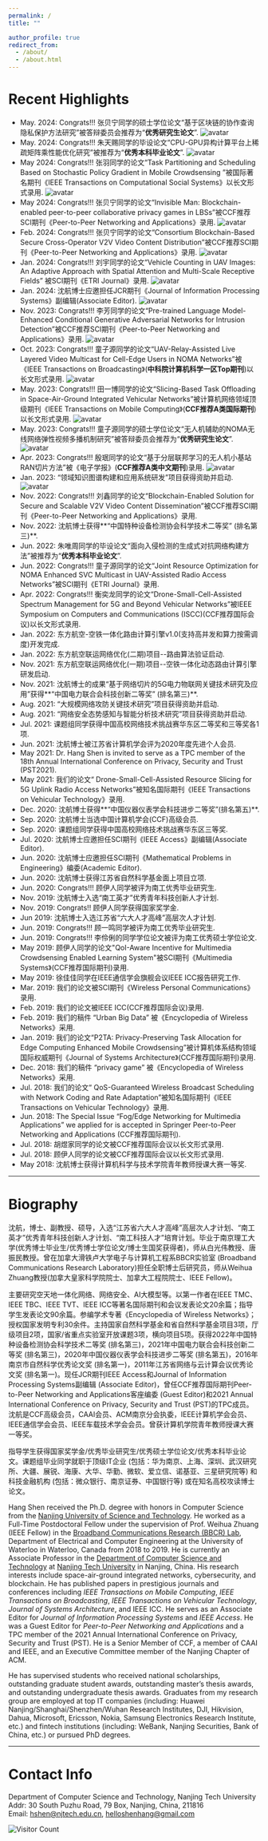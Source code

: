 ```yaml
---
permalink: /
title: ""

author_profile: true
redirect_from: 
  - /about/
  - /about.html
---
```


# Recent Highlights
- May. 2024:  Congrats!!! 张贝宁同学的硕士学位论文“基于区块链的协作查询隐私保护方法研究”被答辩委员会推荐为“**优秀研究生论文**”. ![avatar](https://shen-hang.github.io//images/new.jpg)
- May. 2024:  Congrats!!! 朱天赐同学的毕设论文“CPU-GPU异构计算平台上稀疏矩阵乘性能优化研究”被推荐为“**优秀本科毕业论文**”. ![avatar](https://shen-hang.github.io//images/new.jpg)
- May 2024:  Congrats!!!  张羽同学的论文“Task Partitioning and Scheduling Based on Stochastic Policy Gradient in Mobile Crowdsensing ”被国际著名期刊《IEEE Transactions on Computational Social Systems》以长文形式录用. ![avatar](https://shen-hang.github.io//images/new.jpg)
- May 2024:  Congrats!!! 张贝宁同学的论文“Invisible Man: Blockchain-enabled peer-to-peer collaborative privacy games in LBSs”被CCF推荐SCI期刊《Peer-to-Peer Networking and Applications》录用. ![avatar](https://shen-hang.github.io//images/new.jpg)
- Feb. 2024:  Congrats!!! 张贝宁同学的论文“Consortium Blockchain-Based Secure Cross-Operator V2V Video Content Distribution”被CCF推荐SCI期刊《Peer-to-Peer Networking and Applications》录用. ![avatar](https://shen-hang.github.io//images/new.jpg)
- Jan. 2024:  Congrats!!! 刘宇同学的论文“Vehicle Counting in UAV Images: An Adaptive Approach with Spatial Attention and Multi-Scale Receptive Fields” 被SCI期刊《ETRI Journal》录用. ![avatar](https://shen-hang.github.io//images/new.jpg)
- Jan. 2024:  沈航博士应邀担任JCR期刊《Journal of Information Processing Systems》副编辑(Associate Editor). ![avatar](https://shen-hang.github.io//images/new.jpg)
- Nov. 2023:  Congrats!!! 李芳同学的论文“Pre-trained Language Model-Enhanced Conditional Generative Adversarial Networks for Intrusion Detection”被CCF推荐SCI期刊《Peer-to-Peer Networking and Applications》录用. ![avatar](https://shen-hang.github.io//images/new.jpg)
- Oct. 2023:  Congrats!!! 童子源同学的论文“UAV-Relay-Assisted Live Layered Video Multicast for Cell-Edge Users in NOMA Networks”被《IEEE Transactions on Broadcasting》(**中科院计算机科学一区Top期刊**)以长文形式录用. ![avatar](https://shen-hang.github.io//images/new.jpg)
- May. 2023:  Congrats!!! 田一博同学的论文“Slicing-Based Task Offloading in Space-Air-Ground Integrated Vehicular Networks”被计算机网络领域顶级期刊《IEEE Transactions on Mobile Computing》(**CCF推荐A类国际期刊**)以长文形式录用. ![avatar](https://shen-hang.github.io//images/new.jpg)
- May. 2023:  Congrats!!! 童子源同学的硕士学位论文“无人机辅助的NOMA无线网络弹性视频多播机制研究”被答辩委员会推荐为“**优秀研究生论文**”. ![avatar](https://shen-hang.github.io//images/new.jpg)
- Apr. 2023:  Congrats!!! 殷珉同学的论文“基于分层联邦学习的无人机小基站RAN切片方法”被《电子学报》(**CCF推荐A类中文期刊**)录用. ![avatar](https://shen-hang.github.io//images/new.jpg)
- Jan. 2023:  “领域知识图谱构建和应用系统研发”项目获得资助并启动. ![avatar](https://shen-hang.github.io//images/new.jpg)
- Nov. 2022:  Congrats!!! 刘鑫同学的论文“Blockchain-Enabled Solution for Secure and Scalable V2V Video Content Dissemination”被CCF推荐SCI期刊《Peer-to-Peer Networking and Applications》录用. 
- Nov. 2022: 沈航博士获得**“中国特种设备检测协会科学技术二等奖” (排名第三)**. 
- Jun. 2022: 朱唯周同学的毕设论文“面向入侵检测的生成式对抗网络构建方法”被推荐为“**优秀本科毕业论文**”. 
- Jun. 2022:  Congrats!!! 童子源同学的论文“Joint Resource Optimization for NOMA Enhanced SVC Multicast in UAV-Assisted Radio Access Networks”被SCI期刊《ETRI Journal》录用. 
- Apr. 2022: Congrats!!! 衡奕龙同学的论文“Drone-Small-Cell-Assisted Spectrum Management for 5G and Beyond Vehicular Networks”被IEEE Symposium on Computers and Communications (ISCC)(CCF推荐国际会议)以长文形式录用. 
- Jan. 2022: 东方航空-空铁一体化路由计算引擎v1.0(支持高并发和算力按需调度)开发完成.
- Jan. 2022: 东方航空联运网络优化(二期)项目--路由算法验证启动.
- Nov. 2021: 东方航空联运网络优化(一期)项目--空铁一体化动态路由计算引擎研发启动.
- Nov. 2021: 沈航博士的成果“基于网络切片的5G电力物联网关键技术研究及应用”获得**“中国电力联合会科技创新二等奖” (排名第三)**. 
- Aug. 2021: “大规模网络攻防关键技术研究”项目获得资助并启动.
- Aug. 2021: “网络安全态势感知与智能分析技术研究”项目获得资助并启动.
- Jul. 2021: 课题组同学获得中国高校网络技术挑战赛华东区二等奖和三等奖各1项.
- Jun. 2021: 沈航博士被江苏省计算机学会评为2020年度先进个人会员.
- May  2021: Dr. Hang Shen is invited to serve as a TPC member of the 18th Annual International Conference on Privacy, Security and Trust (PST2021).
- May  2021: 我们的论文“ Drone-Small-Cell-Assisted Resource Slicing for 5G Uplink Radio Access Networks”被知名国际期刊《IEEE Transactions on Vehicular Technology》录用.
- Dec. 2020: 沈航博士获得**“中国仪器仪表学会科技进步二等奖”(排名第五)**.
- Sep. 2020: 沈航博士当选中国计算机学会(CCF)高级会员.
- Sep. 2020: 课题组同学获得中国高校网络技术挑战赛华东区三等奖.
- Jul. 2020: 沈航博士应邀担任SCI期刊《IEEE Access》副编辑(Associate Editor).
- Jun. 2020: 沈航博士应邀担任SCI期刊《Mathematical Problems in Engineering》编委(Academic Editor).
- Jun. 2020: 沈航博士获得江苏省自然科学基金面上项目立项.
- Jun. 2020: Congrats!!! 顾伊人同学被评为南工优秀毕业研究生.
- Nov. 2019: 沈航博士入选“南工英才”优秀青年科技创新人才计划.
- Nov. 2019: Congrats!! 顾伊人同学获得国家奖学金.
- Jun 2019: 沈航博士入选江苏省“六大人才高峰”高层次人才计划.
- Jun. 2019: Congrats!!! 顾一鸣同学被评为南工优秀毕业研究生.
- Jun. 2019: Congrats!!! 李伶俐的同学学位论文被评为南工优秀硕士学位论文. 
- May 2019: 顾伊人同学的论文"QoI-Aware Incentive for Multimedia Crowdsensing Enabled Learning System"被SCI期刊《Multimedia Systems》(CCF推荐国际期刊)录用. 
- May 2019: 徐佳佳同学在IEEE通信学会旗舰会议IEEE ICC报告研究工作.
- Mar. 2019: 我们的论文被SCI期刊《Wireless Personal Communications》录用.
- Feb. 2019: 我们的论文被IEEE ICC(CCF推荐国际会议)录用.
- Feb. 2019: 我们的稿件 “Urban Big Data” 被《Encyclopedia of Wireless Networks》采用.
- Jan. 2019: 我们的论文“P2TA: Privacy-Preserving Task Allocation for Edge Computing Enhanced Mobile Crowdsensing”被计算机体系结构领域国际权威期刊《Journal of Systems Architecture》(CCF推荐国际期刊)录用.
- Dec. 2018: 我们的稿件 “privacy game” 被《Encyclopedia of Wireless Networks》采用.
- Jul. 2018: 我们的论文“ QoS-Guaranteed Wireless Broadcast Scheduling with Network Coding and Rate Adaptation”被知名国际期刊《IEEE Transactions on Vehicular Technology》录用.
- Jun. 2018: The Special Issue “Fog/Edge Networking for Multimedia Applications” we applied for is accepted in Springer Peer-to-Peer Networking and Applications (CCF推荐国际期刊).
- Jul. 2018: 胡煜家同学的论文被CCF推荐国际会议以长文形式录用.
- Jul. 2018: 顾伊人同学的论文被CCF推荐国际会议以长文形式录用.
- May 2018: 沈航博士获得计算机科学与技术学院青年教师授课大赛一等奖.

------

# Biography

沈航，博士、副教授、硕导，入选“江苏省六大人才高峰”高层次人才计划、“南工英才”优秀青年科技创新人才计划、“南工科技人才”培育计划。毕业于南京理工大学(优秀博士毕业生/优秀博士学位论文/博士生国奖获得者)，师从白光伟教授、唐振民教授。曾在加拿大滑铁卢大学电子与计算机工程系BBCR实验室 (Broadband Communications Research Laboratory)担任全职博士后研究员，师从Weihua Zhuang教授(加拿大皇家科学院院士、加拿大工程院院士、IEEE Fellow)。

主要研究空天地一体化网络、网络安全、AI大模型等。以第一作者在IEEE TMC、IEEE TBC、IEEE TVT、IEEE ICC等著名国际期刊和会议发表论文20余篇；指导学生发表论文90余篇。参编学术专著《Encyclopedia of Wireless Networks》；授权国家发明专利30余件。主持国家自然科学基金和省自然科学基金项目3项，厅级项目2项，国家/省重点实验室开放课题3项，横向项目5项。获得2022年中国特种设备检测协会科学技术二等奖 (排名第三)，2021年中国电力联合会科技创新二等奖 (排名第三)，2020年中国仪器仪表学会科技进步二等奖 (排名第五)，2016年南京市自然科学优秀论文奖 (排名第一)，2011年江苏省网络与云计算会议优秀论文奖 (排名第一)。现任JCR期刊IEEE Access和Journal of Information Processing Systems副编辑 (Associate Editor)，曾任CCF推荐国际期刊Peer-to-Peer Networking and Applications客座编委 (Guest Editor)和2021 Annual International Conference on Privacy, Security and Trust (PST)的TPC成员。沈航是CCF高级会员，CAAI会员、ACM南京分会执委，IEEE计算机学会会员、IEEE通信学会会员、IEEE车载技术学会会员。曾获计算机学院青年教师授课大赛一等奖。 

指导学生获得国家奖学金/优秀毕业研究生/优秀硕士学位论文/优秀本科毕业论文。课题组毕业同学就职于顶级IT企业 (包括：华为南京、上海、深圳、武汉研究所、大疆、展锐、海康、大华、华勤、微软、爱立信、诺基亚、三星研究院等) 和科技金融机构 (包括：微众银行、南京证券、中国银行等) 或在知名高校攻读博士论文。

Hang Shen received the Ph.D. degree with honors in Computer Science from the [Nanjing University of Science and Technology](http://www.njust.edu.cn/). He worked as a Full-Time Postdoctoral Fellow under the supervision of Prof. Weihua Zhuang (IEEE Fellow) in the [Broadband Communications Research (BBCR) Lab](https://uwaterloo.ca/broadband-communications-research-lab/), Department of Electrical and Computer Engineering at the University of Waterloo in Waterloo, Canada from 2018 to 2019. He is currently an Associate Professor in the [Department of Computer Science and Technology](http://cise.njtech.edu.cn/) at [Nanjing Tech University](http://www.njtech.edu.cn/) in Nanjing, China. His research interests include space-air-ground integrated networks, cybersecurity, and blockchain. He has published papers in prestigious journals and conferences including *IEEE Transactions on Mobile Computing*, *IEEE Transactions on Broadcasting*, *IEEE Transactions on Vehicular Technology*, *Journal of Systems Architecture*, and IEEE ICC. He serves as an Associate Editor for  *Journal of Information Processing Systems* and *IEEE Access*. He was a Guest Editor for *Peer-to-Peer Networking and Applications* and a TPC member of the 2021 Annual International Conference on Privacy, Security and Trust (PST). He is a Senior Member of CCF, a member of CAAI and IEEE, and an Executive Committee member of the Nanjing Chapter of ACM.

He has supervised students who received national scholarships, outstanding graduate student awards, outstanding master’s thesis awards, and outstanding undergraduate thesis awards. Graduates from my research group are employed at top IT companies (including: Huawei Nanjing/Shanghai/Shenzhen/Wuhan Research Institutes, DJI, Hikvision, Dahua, Microsoft, Ericsson, Nokia, Samsung Electronics Research Institute, etc.) and fintech institutions (including: WeBank, Nanjing Securities, Bank of China, etc.) or pursued PhD degrees.

------

Contact Info
======

Department of Computer Science and Technology, Nanjing Tech University<br/>
Addr: 30 South Puzhu Road, 79 Box, Nanjing, China, 211816 <br/>
Email: hshen@njtech.edu.cn, helloshenhang@gmail.com


![Visitor Count](https://profile-counter.glitch.me/shen-hang/count.svg)